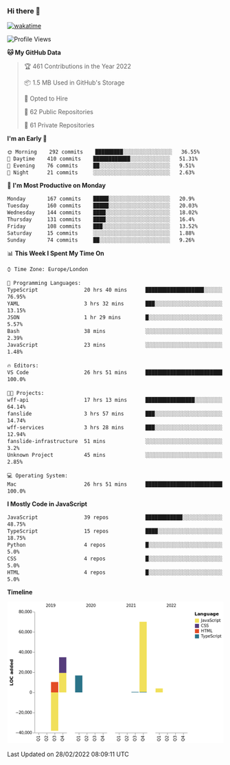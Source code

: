 ### Hi there 👋

[![wakatime](https://wakatime.com/badge/user/fbd6d84b-3d41-4f0d-b9de-9fbf06457c16.svg)](https://wakatime.com/@fbd6d84b-3d41-4f0d-b9de-9fbf06457c16)

<!--
**kkarimi/kkarimi** is a ✨ _special_ ✨ repository because its `README.md` (this file) appears on your GitHub profile.

Here are some ideas to get you started:

- 🔭 I’m currently working on ...
- 🌱 I’m currently learning ...
- 👯 I’m looking to collaborate on ...
- 🤔 I’m looking for help with ...
- 💬 Ask me about ...
- 📫 How to reach me: ...
- 😄 Pronouns: ...
- ⚡ Fun fact: ...
-->

<!--START_SECTION:waka-->
![Profile Views](http://img.shields.io/badge/Profile%20Views-1-blue)

**🐱 My GitHub Data** 

> 🏆 461 Contributions in the Year 2022
 > 
> 📦 1.5 MB Used in GitHub's Storage 
 > 
> 💼 Opted to Hire
 > 
> 📜 62 Public Repositories 
 > 
> 🔑 61 Private Repositories  
 > 
**I'm an Early 🐤** 

```text
🌞 Morning    292 commits    █████████░░░░░░░░░░░░░░░░   36.55% 
🌆 Daytime    410 commits    ████████████░░░░░░░░░░░░░   51.31% 
🌃 Evening    76 commits     ██░░░░░░░░░░░░░░░░░░░░░░░   9.51% 
🌙 Night      21 commits     ░░░░░░░░░░░░░░░░░░░░░░░░░   2.63%

```
📅 **I'm Most Productive on Monday** 

```text
Monday       167 commits    █████░░░░░░░░░░░░░░░░░░░░   20.9% 
Tuesday      160 commits    █████░░░░░░░░░░░░░░░░░░░░   20.03% 
Wednesday    144 commits    ████░░░░░░░░░░░░░░░░░░░░░   18.02% 
Thursday     131 commits    ████░░░░░░░░░░░░░░░░░░░░░   16.4% 
Friday       108 commits    ███░░░░░░░░░░░░░░░░░░░░░░   13.52% 
Saturday     15 commits     ░░░░░░░░░░░░░░░░░░░░░░░░░   1.88% 
Sunday       74 commits     ██░░░░░░░░░░░░░░░░░░░░░░░   9.26%

```


📊 **This Week I Spent My Time On** 

```text
⌚︎ Time Zone: Europe/London

💬 Programming Languages: 
TypeScript               20 hrs 40 mins      ███████████████████░░░░░░   76.95% 
YAML                     3 hrs 32 mins       ███░░░░░░░░░░░░░░░░░░░░░░   13.15% 
JSON                     1 hr 29 mins        █░░░░░░░░░░░░░░░░░░░░░░░░   5.57% 
Bash                     38 mins             ░░░░░░░░░░░░░░░░░░░░░░░░░   2.39% 
JavaScript               23 mins             ░░░░░░░░░░░░░░░░░░░░░░░░░   1.48%

🔥 Editors: 
VS Code                  26 hrs 51 mins      █████████████████████████   100.0%

🐱‍💻 Projects: 
wff-api                  17 hrs 13 mins      ████████████████░░░░░░░░░   64.14% 
fanslide                 3 hrs 57 mins       ███░░░░░░░░░░░░░░░░░░░░░░   14.74% 
wff-services             3 hrs 28 mins       ███░░░░░░░░░░░░░░░░░░░░░░   12.94% 
fanslide-infrastructure  51 mins             ░░░░░░░░░░░░░░░░░░░░░░░░░   3.2% 
Unknown Project          45 mins             ░░░░░░░░░░░░░░░░░░░░░░░░░   2.85%

💻 Operating System: 
Mac                      26 hrs 51 mins      █████████████████████████   100.0%

```

**I Mostly Code in JavaScript** 

```text
JavaScript               39 repos            ████████████░░░░░░░░░░░░░   48.75% 
TypeScript               15 repos            ████░░░░░░░░░░░░░░░░░░░░░   18.75% 
Python                   4 repos             █░░░░░░░░░░░░░░░░░░░░░░░░   5.0% 
CSS                      4 repos             █░░░░░░░░░░░░░░░░░░░░░░░░   5.0% 
HTML                     4 repos             █░░░░░░░░░░░░░░░░░░░░░░░░   5.0%

```


**Timeline**

![Chart not found](https://raw.githubusercontent.com/kkarimi/kkarimi/main/charts/bar_graph.png) 


 Last Updated on 28/02/2022 08:09:11 UTC
<!--END_SECTION:waka-->
